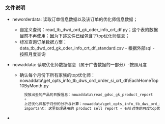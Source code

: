 ### 文件说明
- neworderdata: 读取订单信息数据以及该订单的优化师信息数据；
    - 自定义查询：read_tb_dwd_ord_gk_oder_info_crt_df.py；这个表的数据目前不再使用；因为下述文件已经包含了top优化师信息；
    - 标准查询订单数据方案：data_tb_dwd_ord_gk_oder_info_crt_df_standard.csv - 根据外部sql - 按照月度查询
    
- nowaddata: 读取优化师数据信息（属于广告数据的一部分）-按照月度
    - 确认每个月份下所有家族的top优化师：nowaddata\get_opts_info_tb_dws_ord_order_si_crt_df\EachHomeTop10ByMonth.py
      ```python   
        投放出去的产品的日报信息：nowaddata\read_gdsc_gk_product_report
        + 
        上述优化师基于月份的分析与计算：nowaddata\get_opts_info_tb_dws_ord_order_si_crt_df\EachHomeTop10ByMonth_11.py
        important: 这里处理通用的 product sell report + 有针对性的月度top优化师之间的关系都在这些脚本中；
      ```
- 
